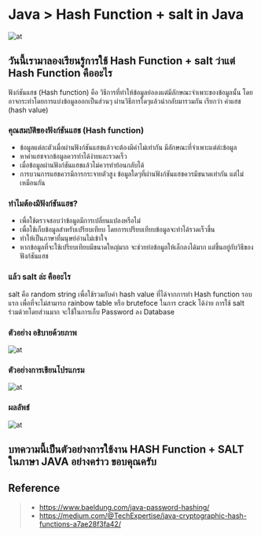 # Java > Hash Function + salt in Java

![at](https://devtech95.github.io/Day6_hash_function/Pic/hashsalt.gif)

## วันนี้เรามาลองเรียนรู้การใช้ Hash Function + salt ว่าแต่ Hash Function คืออะไร
  
   ฟังก์ชันแฮช (Hash function) คือ วิธีการที่ทำให้ข้อมูลย่อลงแต่มีลักษณะจำเพาะของข้อมูลนั้น โดยอาจกระทำโดยการแบ่งข้อมูลออกเป็นส่วนๆ ผ่านวิธีการใดๆแล้วนำกลับมารวมกัน เรียกว่า ค่าแฮช (hash value)

### คุณสมบัติของฟังก์ชันแฮช (Hash function)

+ ข้อมูลแต่ละตัวเมื่อผ่านฟังก์ชันแฮชแล้วจะต้องมีค่าไม่เท่ากัน มีลักษณะที่จำเพาะแต่ล่ะข้อมูล
+ หาค่าแฮชจากข้อมูลควรทำได้ง่ายและรวดเร็ว
+ เมื่อข้อมูลผ่านฟังก์ชันแฮชแล้วไม่ควรทำย้อนกลับได้
+ การบวนการแฮชควรมีการกระจายตัวสูง ข้อมูลใดๆที่ผ่านฟังก์ชันแฮชควรมีขนาดเท่ากัน แต่ไม่เหมือนกัน

### ทำไมต้องมีฟังก์ชันแฮช?

+ เพื่อใช้ตรวจสอบว่าข้อมูลมีการเปลี่ยนแปลงหรือไม่
+ เพื่อใช้เก็บข้อมูลสำหรับเปรียบเทียบ โดยการเปรียบเทียบข้อมูลจะทำได้รวดเร็วขึ้น
+ ทำให้เป็นภาษาที่มนุษย์อ่านไม่เข้าใจ
+ หากข้อมูลที่จะใช้เปรียบเทียบมีขนาดใหญ่มาก จะช่วยย่อข้อมูลให้เล็กลงได้มาก แต่ขึ้นอยู่กับวิธีของฟังก์ชันแฮช

### แล้ว salt ล่ะ คืออะไร

   salt คือ random string เพื่อใช้รวมกับค่า hash value ที่ได้จากการทำ Hash function รอบแรก   เพื่อที่จะไม่สามารถ rainbow table หรือ brutefoce ในการ crack ได้ง่าย การใช้ salt ร่วมด้วยโดยส่วนมาก จะใช้ในการเก็บ Password ลง Database

### ตัวอย่าง อธิบายด้วยภาพ

![at](https://devtech95.github.io/Day6_hash_function/Pic/showhash.png)


### ตัวอย่างการเขียนโปรแกรม

![at](https://devtech95.github.io/Day6_hash_function/Pic/Code.PNG)


### ผลลัพธ์

![at](https://devtech95.github.io/Day6_hash_function/Pic/Result.PNG)

## บทความนี้เป็นตัวอย่างการใช้งาน HASH Function + SALT ในภาษา JAVA อย่างคร่าว  ขอบคุณครับ

## Reference

> - <https://www.baeldung.com/java-password-hashing/>
> - <https://medium.com/@TechExpertise/java-cryptographic-hash-functions-a7ae28f3fa42/>
